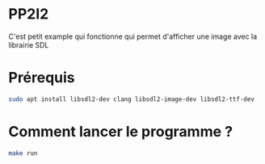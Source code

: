 # PP2I2

C'est petit example qui fonctionne qui permet d'afficher une image avec la librairie SDL

# Prérequis

```bash
sudo apt install libsdl2-dev clang libsdl2-image-dev libsdl2-ttf-dev
```

# Comment lancer le programme ?

```bash
make run
```
